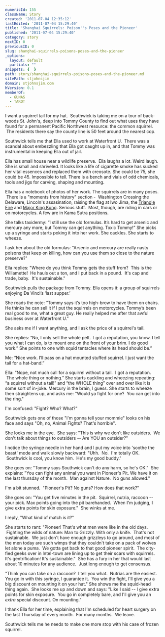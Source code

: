```yaml
---
numericId: 155
className: Story
created: '2011-07-04 12:35:12'
lastEdited: '2011-07-04 15:29:40'
title: 'Shanghai Squirrels: Poison''s Poses and the Pioneer'
published: '2011-07-04 15:29:40'
category: story
nextID: 0
previousID: 0
slug: shanghai-squirrels-poisons-poses-and-the-pioneer
_options:
  layout: default
  partials: ""
snippets: {  }
path: story/shanghai-squirrels-poisons-poses-and-the-pioneer.md
sitePath: stjohnsjim
domain: stjohnsjim.com
hVersion: 0.1
memberOf:
  - GUNAS
  - TAROT
---
```

I want a squirrel tail for my hat. &nbsp;Southwick is taking me on a tour of back-woods St. John's, deep into Tommy County to find out what uses they have found for a permanent Pacific Northwest resource: the common squirrel. &nbsp;The residents there say the county line is 50 feet around the nearest cop.

Southwick tells me that Ella used to work at Waterfront U. &nbsp;There was a scandal about embezzling that Ella got caught up in, and that Tommy was instrumental in keeping Ella out of jail.

Ella has small house near a wildlife preserve. &nbsp;Ella laughs a lot. Weird laugh. She is small and shriveled. It looks like a life of cigarette smoke has sucked her vital essences and replaced them with creosote. She could be 75, she could be 45. Impossible to tell. There is a bench and vials of odd chemicals, tools and jigs for carving, shaping and mounting.

Ella has a notebook of photos of her work. The squirrels are in many poses. &nbsp;There is a &quot;moments from history&quot; section - &nbsp;Washington Crossing the Delaware, Lincoln's assasination, raising the flag at Iwo Jima, the [Triangle Fire][0] and [Major King Kong][1]. Serious stuff.&nbsp;&nbsp;Most, though, are riding in cars or on motorcycles. A few are in Kama Sutra positions.&nbsp;

She talks taxidermy: &ldquo;I still use the old formulas. It&rsquo;s hard to get arsenic and mercury any more, but Tommy can get anything. Toxic Tommy!&rdquo; She picks up a syringe and starts poking it into her work. She cackles. She starts to wheeze.

I ask her about the old formulas: &quot;Arsenic and mercury are really nasty poisons that keep on killing, how can you use them so close to the nature preserve?&quot;

Ella replies: &quot;Where do you think Tommy gets the stuff from? &nbsp;This is the Willamette! &nbsp;He hauls out a ton, and I put back in a pound. &nbsp;It's cap and trade, baby. &nbsp;It's sustainable.&quot;&nbsp;

Southwick pulls the package from Tommy. Ella opens it: a group of squirrels enjoying Da Vinci&rsquo;s &lsquo;last supper.&rsquo;

She reads the note: &ldquo;Tommy says it&rsquo;s too high-brow to have them on chairs. He thinks he can sell it if I put the squirrels on motorcycles. Tommy&rsquo;s been real good to me, what a great guy. He really helped me after that awful business over at Waterfront U.&rdquo;

She asks me if I want anything, and I ask the price of a squirrel's tail.

She replies:&nbsp;&ldquo;No, I only sell the whole pelt. &nbsp;I got a reputation, you know. I tell you what I can do, is to mount one on the front of your brim. I do good work.&rdquo; She points to one with squid tentacles where its head should be.&rdquo;

Me: &ldquo;Nice work. I&rsquo;ll pass on a hat mounted stuffed squirrel. I just want the tail for a hat-band.&rdquo;

Ella: &ldquo;Nope, not much call for a squirrel without a tail. &nbsp;I got a reputation. &nbsp;The whole thing or nothing.&rdquo; She starts cackling and wheezing repeating: &ldquo;a squirrel without a tail!&rdquo; and &ldquo;the WHOLE thing&rdquo; over and over like it is some sort of in-joke. Mercury in the brain, I guess. She starts to wheeze then straightens up, and asks me: &quot;Would ya fight for one? &nbsp;You can get into the ring.&quot;

I'm confused: &quot;Fight? Who? What?&quot;

Southwick gets one of those &quot;I'm gonna tell your mommie&quot; looks on his face and says &quot;Oh, no, Animal Fights? That's horrible&quot;.

She looks me in the eye. &nbsp;She says: &quot;This is why we don't like outsiders. &nbsp;We don't talk about things to outsiders -- Are YOU an outsider?&quot;

I notice the syringe needle in her hand and I put my voice into 'soothe the beast' mode and walk slowly backward: &quot;Uhh. &nbsp;No. &nbsp;I'm totally OK. &nbsp;Southwick is cool, you know him. &nbsp;He's my good buddy.&quot;&nbsp;&nbsp;

She goes on: &quot;Tommy says Southwick can't do any harm, so he's OK.&quot; &nbsp;She explains: &quot;You can fight any animal you want in Pioneer's Pit. We have it on the last thursday of the month. &nbsp;Man against Nature. &nbsp;No guns allowed.&quot;

I'm a bit stunned. &nbsp;&quot;Pioneer's Pit?&nbsp;No guns? How does that work?&quot;

She goes on: &quot;You get five minutes in the pit. &nbsp;Squirrel, nutria, raccoon -- your pick. Max points going into the pit barehanded. &nbsp;When I'm judging, I give extra points for skin exposure.&quot; &nbsp;She winks at me.

I reply, &quot;What kind of match is it?&quot;

She starts to rant: &quot;Pioneer! That's what men were like in the old days. &nbsp;Fighting the wilds of nature: Man to Grizzly. With only a knife. &nbsp;That's not sustainable. &nbsp;We just don't have enough grizzleys to go around, and most of the men today are such wimps that they couldn't take on a pack of wolves let alone a puma. &nbsp;We gotta get back to that good pioneer spirit. &nbsp;The city-fied geeks over in Intel-town are lining up to get their scars with squirrels. It's gentrification! It's sustainable.&quot; &nbsp;She has a fury in her that would last about 10 minutes for any audience. &nbsp;Just long enough to get consensus.

&quot;Think you can take on a raccoon? &nbsp;I tell you what. &nbsp;Nutrias are the easiest. You go in with this syringe, I guarantee it. &nbsp;You win the fight, I'll give you a big discount on mounting it on your hat.&quot; She shows me the squid-head thing again. &nbsp;She looks me up and down and says: &quot;Like I said -- I give extra points for skin exposure. &nbsp;You go in completely bare, and I'll give you an _extra_ special discount. On mounting.&quot;

I thank Ella for her time, explaining that I'm scheduled for heart surgery on the last Thursday of every month. &nbsp;For many months. &nbsp;We leave.

Southwick tells me he needs to make one more stop with his case of frozen squirrel.

[0]: http://en.wikipedia.org/wiki/Triangle_Shirtwaist_Factory_fire
[1]: http://www.youtube.com/watch?v=wcW_Ygs6hm0